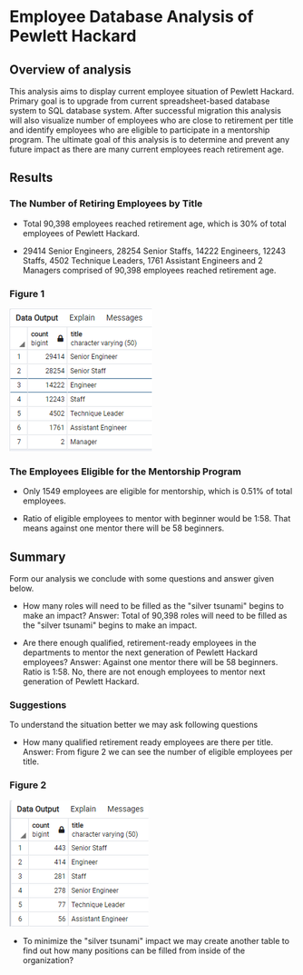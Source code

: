 # Employee Database Analysis of Pewlett Hackard

## Overview of analysis

This analysis aims to display current employee situation of Pewlett Hackard. Primary goal is to upgrade from current spreadsheet-based database system to SQL database system. After successful migration this analysis will also visualize number of employees who are close to retirement per title and identify employees who are eligible to participate in a mentorship program. The ultimate goal of this analysis is to determine and prevent any future impact as there are many current 
employees reach retirement age.  

## Results

### The Number of Retiring Employees by Title
*	Total 90,398 employees reached retirement age, which is 30% of total employees of Pewlett Hackard.

*	29414 Senior Engineers, 28254 Senior Staffs, 14222 Engineers, 12243 Staffs, 4502 Technique Leaders, 1761 Assistant Engineers and 2 Managers comprised of 90,398 employees reached retirement age.

### Figure 1 

![retiring_titles.png](https://github.com/shownok-afk/Pewlett-Hackard-Analysis/blob/main/Data/retiring_titles.png)

### The Employees Eligible for the Mentorship Program
*	Only 1549 employees are eligible for mentorship, which is 0.51% of total employees.

*	Ratio of eligible employees to mentor with beginner would be 1:58. That means against one mentor there will be 58 beginners.   

## Summary
Form our analysis we conclude with some questions and answer given below.

* How many roles will need to be filled as the "silver tsunami" begins to make an impact?
Answer: Total of 90,398 roles will need to be filled as the "silver tsunami" begins to make an impact. 

* Are there enough qualified, retirement-ready employees in the departments to mentor the next generation of Pewlett Hackard employees?
Answer: Against one mentor there will be 58 beginners. Ratio is 1:58. No, there are not enough employees to mentor next generation of Pewlett Hackard.

### Suggestions 
To understand the situation better we may ask following questions

* How many qualified retirement ready employees are there per title.
Answer: From figure 2 we can see the number of eligible employees per title.

### Figure 2

![mentorship_eligibilty.png](https://github.com/shownok-afk/Pewlett-Hackard-Analysis/blob/main/Data/mentorship_eligibilty.png)
 
 * To minimize the "silver tsunami" impact we may create another table to find out how many positions can be filled from inside of the organization? 
